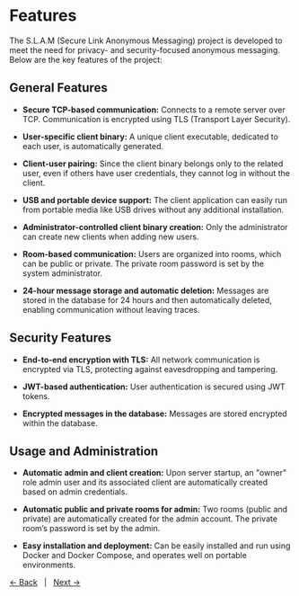 # Features

The S.L.A.M (Secure Link Anonymous Messaging) project is developed to meet the need for privacy- and security-focused anonymous messaging. Below are the key features of the project:

## General Features

- **Secure TCP-based communication:**
  Connects to a remote server over TCP. Communication is encrypted using TLS (Transport Layer Security).

- **User-specific client binary:**
  A unique client executable, dedicated to each user, is automatically generated.

- **Client-user pairing:**
  Since the client binary belongs only to the related user, even if others have user credentials, they cannot log in without the client.

- **USB and portable device support:**
  The client application can easily run from portable media like USB drives without any additional installation.

- **Administrator-controlled client binary creation:**
  Only the administrator can create new clients when adding new users.

- **Room-based communication:**
  Users are organized into rooms, which can be public or private. The private room password is set by the system administrator.

- **24-hour message storage and automatic deletion:**
  Messages are stored in the database for 24 hours and then automatically deleted, enabling communication without leaving traces.

## Security Features

- **End-to-end encryption with TLS:**
  All network communication is encrypted via TLS, protecting against eavesdropping and tampering.

- **JWT-based authentication:**
  User authentication is secured using JWT tokens.

- **Encrypted messages in the database:**
  Messages are stored encrypted within the database.

## Usage and Administration

- **Automatic admin and client creation:**
  Upon server startup, an "owner" role admin user and its associated client are automatically created based on admin credentials.

- **Automatic public and private rooms for admin:**
  Two rooms (public and private) are automatically created for the admin account. The private room’s password is set by the admin.

- **Easy installation and deployment:**
  Can be easily installed and run using Docker and Docker Compose, and operates well on portable environments.

[← Back](./01_installation.md)   |   [Next →](./03_features.md)
